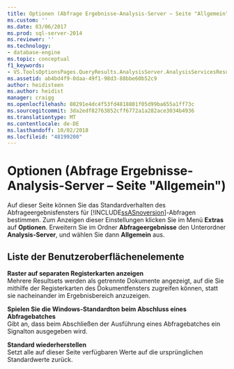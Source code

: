 ```yaml
---
title: Optionen (Abfrage Ergebnisse-Analysis-Server – Seite "Allgemein") | Microsoft-Dokumentation
ms.custom: ''
ms.date: 03/06/2017
ms.prod: sql-server-2014
ms.reviewer: ''
ms.technology:
- database-engine
ms.topic: conceptual
f1_keywords:
- VS.ToolsOptionsPages.QueryResults.AnalysisServer.AnalysisServicesResulstsGeneral
ms.assetid: ab4bd4f9-0daa-49f1-98d3-88bbe60b52c9
author: heidisteen
ms.author: heidist
manager: craigg
ms.openlocfilehash: 80291e4dc4f53fd4818801f05d99ba655a1ff73c
ms.sourcegitcommit: 3da2edf82763852cff6772a1a282ace3034b4936
ms.translationtype: MT
ms.contentlocale: de-DE
ms.lasthandoff: 10/02/2018
ms.locfileid: "48199200"
---
```

# <a name="options-query-results-analysis-server-general-page"></a>Optionen (Abfrage Ergebnisse-Analysis-Server – Seite "Allgemein")
  Auf dieser Seite können Sie das Standardverhalten des Abfrageergebnisfensters für [!INCLUDE[ssASnoversion](../includes/ssasnoversion-md.md)]-Abfragen bestimmen. Zum Anzeigen dieser Einstellungen klicken Sie im Menü **Extras** auf **Optionen**. Erweitern Sie im Ordner **Abfrageergebnisse** den Unterordner **Analysis-Server**, und wählen Sie dann **Allgemein** aus.  
  
## <a name="uielement-list"></a>Liste der Benutzeroberflächenelemente  
 **Raster auf separaten Registerkarten anzeigen**  
 Mehrere Resultsets werden als getrennte Dokumente angezeigt, auf die Sie mithilfe der Registerkarten des Dokumentfensters zugreifen können, statt sie nacheinander im Ergebnisbereich anzuzeigen.  
  
 **Spielen Sie die Windows-Standardton beim Abschluss eines Abfragebatches**  
 Gibt an, dass beim Abschließen der Ausführung eines Abfragebatches ein Signalton ausgegeben wird.  
  
 **Standard wiederherstellen**  
 Setzt alle auf dieser Seite verfügbaren Werte auf die ursprünglichen Standardwerte zurück.  
  
  
